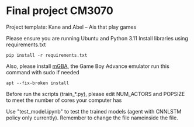 # Final project CM3070
Project template: Kane and Abel – Ais that play games

Please ensure you are running Ubuntu and Python 3.11
Install libraries using requirements.txt

`pip install -r requirements.txt`

Also, please install [mGBA](https://mgba.io/downloads.html), the Game Boy Advance emulator
run this command with sudo if needed

`apt --fix-broken install`

Before run the scripts (train_*.py), please edit NUM_ACTORS and POPSIZE to meet the number of cores your computer has

Use "test_model.ipynb" to test the trained models (agent with CNNLSTM policy only currently). Remember to change the file nameinside the file.
